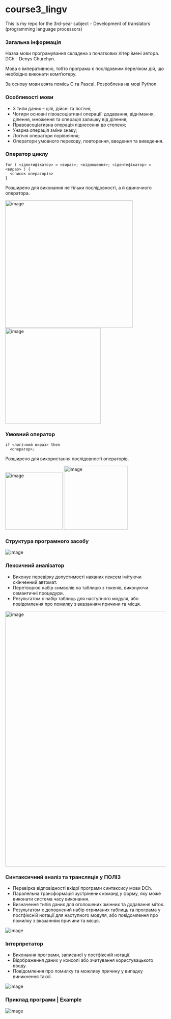 # course3_lingv
This is my repo for the 3rd-year subject - Development of translators (programming language processors)

### Загальна інформація

Назва мови програмування складена з початкових літер імені автора. DCh - Denys Churchyn.

Мова є імперативною, тобто програма є послідовним переліком дій, що необхідно виконати комп’ютеру.

За основу мови взята помісь C та Pascal.
Розроблена на мові Python.

### Особливості мови

- 3 типи даних – цілі, дійсні та логічні;
- Чотири основні лівоасоціативні операції: додавання, віднімання, ділення, множення та операція залишку від ділення;
- Правоасоціативна операція піднесення до степеня;
- Унарна операція зміни знаку;
- Логічні оператори порівняння;
- Оператори умовного переходу, повторення, введення та виведення.

### Оператор циклу

```
for ( <ідентифікатор> = <вираз>; <відношення>; <ідентифікатор> = <вираз> ) { 
  <список операторів> 
}
```
Розширено для виконання не тільки послідовності, а й одиночного оператора.

<img width="400" alt="image" src="https://user-images.githubusercontent.com/49095078/236812242-0d6e029a-527f-40e5-834e-184d9d06eda8.png">
<img width="300" alt="image" src="https://user-images.githubusercontent.com/49095078/236812262-b8486d82-8ff3-43c5-974a-91e06fd0a7e7.png">


### Умовний оператор

```
if <логічний вираз> then 
  <оператор>;
```
Розширено для використання послідовності операторів.

<img width="180" alt="image" src="https://user-images.githubusercontent.com/49095078/236812391-e099b378-75a8-45d2-8a2a-d80087f8a844.png">
<img width="200" alt="image" src="https://user-images.githubusercontent.com/49095078/236812408-8c16f823-8d33-43b2-8043-862536fc9ff4.png">

### Структура програмного засобу

<img alt="image" src="https://user-images.githubusercontent.com/49095078/236812820-2d01b02a-a7e7-421a-951c-f2cc4e43b6e0.png">

### Лексичний аналізатор

- Виконує перевірку допустимості наявних лексем імітуючи скінченний автомат.
- Перетворює набір символів на таблицю з токенів, виконуючи семантичні процедури.
- Результатом є набір таблиць для наступного модуля, або повідомлення про помилку з вказанням причини та місця.

<img width="800" alt="image" src="https://user-images.githubusercontent.com/49095078/236813173-f14a2982-22eb-4075-aca2-e46d4da6f2c6.png">

### Синтаксичний аналіз та трансляція у ПОЛІЗ

- Перевірка відповідності вхідої програми синтаксису мови DCh.
- Паралельна трансформація зустрінених команд у форму, яку може виконати система часу виконання.
- Визначення типів даних для оголошених змінних та додавання міток.
- Результатом є доповнений набір отриманих таблиць та програма у постфіксній нотації для наступного модуля, або повідомлення про помилку з вказанням причини та місця.

<img alt="image" src="https://user-images.githubusercontent.com/49095078/236813760-412ea5aa-fcfa-4223-82b5-18e43e2f1dc4.png">

### Інтерпретатор
- Виконання програми, записаної у постфіксній нотації.
- Відображення даних у консолі або зчитування користувацького вводу.
- Повідомлення про помилку та можливу причину у випадку виникнення такої.

<img alt="image" src="https://user-images.githubusercontent.com/49095078/236813561-f5a3d14e-74ff-48d3-805d-0f1ef78f4dd9.png">

### Приклад програми | Example

<img alt="image" src="https://user-images.githubusercontent.com/49095078/236813417-65bc68d8-20c0-4927-840f-04c990279a73.png">

